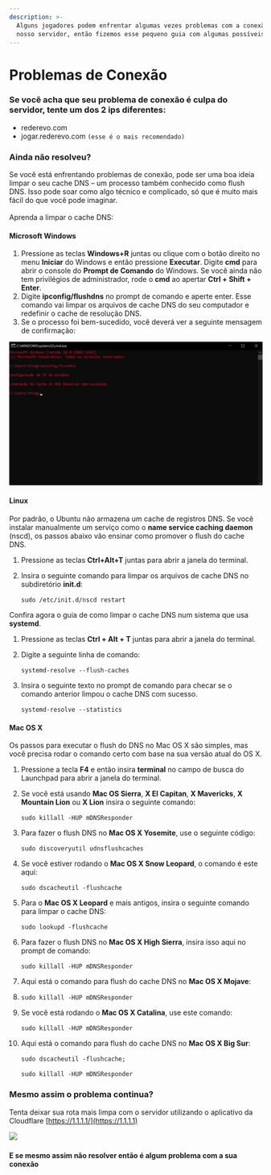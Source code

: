 ```yaml
---
description: >-
  Alguns jogadores podem enfrentar algumas vezes problemas com a conexão em
  nosso servidor, então fizemos esse pequeno guia com algumas possíveis soluções
---
```


# Problemas de Conexão

### Se você acha que seu problema de conexão é culpa do servidor, tente um dos 2 ips diferentes:

* rederevo.com
* jogar.rederevo.com `(esse é o mais recomendado)`

### Ainda não resolveu?

Se você está enfrentando problemas de conexão, pode ser uma boa ideia limpar o seu cache DNS – um processo também conhecido como flush DNS. Isso pode soar como algo técnico e complicado, só que é muito mais fácil do que você pode imaginar.\
\
Aprenda a limpar o cache DNS:

#### **Microsoft Windows**

1. Pressione as teclas **Windows+R** juntas ou clique com o botão direito no menu **Iniciar** do Windows e então pressione **Executar**. Digite **cmd** para abrir o console do **Prompt de Comando** do Windows.  Se você ainda não tem privilégios de administrador, rode o **cmd** ao apertar **Ctrl + Shift + Enter**.
2. Digite **ipconfig/flushdns** no prompt de comando e aperte enter. Esse comando vai limpar os arquivos de cache DNS do seu computador e redefinir o cache de resolução DNS.
3. Se o processo foi bem-sucedido, você deverá ver a seguinte mensagem de confirmação:

![](<../.gitbook/assets/image (2) (1).png>)

#### Linux <a href="#h-linux" id="h-linux"></a>

Por padrão, o Ubuntu não armazena um cache de registros DNS. Se você instalar manualmente um serviço como o **name service caching daemon** (nscd), os passos abaixo vão ensinar como promover o flush do cache DNS.

1. Pressione as teclas **Ctrl+Alt+T** juntas para abrir a janela do terminal.
2.  Insira o seguinte comando para limpar os arquivos de cache DNS no subdiretório **init.d**:

    ```
    sudo /etc/init.d/nscd restart
    ```

Confira agora o guia de como limpar o cache DNS num sistema que usa **systemd**.

1. Pressione as teclas **Ctrl + Alt + T** juntas para abrir a janela do terminal.
2.  Digite a seguinte linha de comando:

    ```
    systemd-resolve --flush-caches
    ```
3.  Insira o seguinte texto no prompt de comando para checar se o comando anterior limpou o cache DNS com sucesso.

    ```
    systemd-resolve --statistics
    ```

#### Mac OS X <a href="#h-mac-os-x" id="h-mac-os-x"></a>

Os passos para executar o flush do DNS no Mac OS X são simples, mas você precisa rodar o comando certo com base na sua versão atual do OS X.

1. Pressione a tecla **F4** e então insira **terminal** no campo de busca do Launchpad para abrir a janela do terminal.
2.  Se você está usando **Mac OS Sierra**, **X El Capitan**, **X Mavericks**, **X Mountain Lion** ou **X Lion** insira o seguinte comando:

    ```
    sudo killall -HUP mDNSResponder
    ```
3.  Para fazer o flush DNS no **Mac OS X Yosemite**, use o seguinte código:

    ```
    sudo discoveryutil udnsflushcaches
    ```
4.  Se você estiver rodando o **Mac OS X Snow Leopard**, o comando é este aqui:

    ```
    sudo dscacheutil -flushcache
    ```
5.  Para o **Mac OS X Leopard** e mais antigos, insira o seguinte comando para limpar o cache DNS:

    ```
    sudo lookupd -flushcache
    ```
6.  Para fazer o flush DNS no **Mac OS X High Sierra**, insira isso aqui no prompt de comando:

    ```
    sudo killall -HUP mDNSResponder
    ```
7. Aqui está o comando para flush do cache DNS no **Mac OS X Mojave**:
8. ```
   sudo killall -HUP mDNSResponder
   ```
9.  Se você está rodando o **Mac OS X Catalina**, use este comando:

    ```
    sudo killall -HUP mDNSResponder
    ```
10. Aqui está o comando para flush do cache DNS no **Mac OS X Big Sur**:

    ```
    sudo dscacheutil -flushcache;
    ```

    ```
    sudo killall -HUP mDNSResponder
    ```

### Mesmo assim o problema continua?

Tenta deixar sua rota mais limpa com o servidor utilizando o aplicativo da Cloudflare [https://1.1.1.1/](https://1.1.1.1)

&#x20;                                                 ![](../.gitbook/assets/image.png)

#### E se mesmo assim não resolver então é algum problema com a sua conexão
